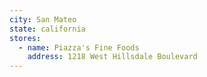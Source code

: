 ```yaml
---
city: San Mateo
state: california
stores:
  - name: Piazza's Fine Foods
    address: 1218 West Hillsdale Boulevard
---
```

